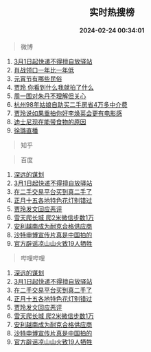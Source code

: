 <div align="center"><h2>实时热搜榜</h2><h4>2024-02-24 00:34:01</h4></div>

> 微博  

1. [3月1日起快递不得擅自放驿站](https://s.weibo.com/weibo?q=%233%E6%9C%881%E6%97%A5%E8%B5%B7%E5%BF%AB%E9%80%92%E4%B8%8D%E5%BE%97%E6%93%85%E8%87%AA%E6%94%BE%E9%A9%BF%E7%AB%99%23&t=31&band_rank=1&Refer=top)<br />
2. [肖战领口一年比一年低](https://s.weibo.com/weibo?q=%23%E8%82%96%E6%88%98%E9%A2%86%E5%8F%A3%E4%B8%80%E5%B9%B4%E6%AF%94%E4%B8%80%E5%B9%B4%E4%BD%8E%23&t=31&band_rank=2&Refer=top)<br />
3. [元宵节有哪些民俗](https://s.weibo.com/weibo?q=%23%E5%85%83%E5%AE%B5%E8%8A%82%E6%9C%89%E5%93%AA%E4%BA%9B%E6%B0%91%E4%BF%97%23&t=31&band_rank=3&Refer=top)<br />
4. [贾玲 你看到什么我就拍了什么](https://s.weibo.com/weibo?q=%E8%B4%BE%E7%8E%B2%20%E4%BD%A0%E7%9C%8B%E5%88%B0%E4%BB%80%E4%B9%88%E6%88%91%E5%B0%B1%E6%8B%8D%E4%BA%86%E4%BB%80%E4%B9%88&t=31&band_rank=4&Refer=top)<br />
5. [周一围对朱丹不理解但关心](https://s.weibo.com/weibo?q=%23%E5%91%A8%E4%B8%80%E5%9B%B4%E5%AF%B9%E6%9C%B1%E4%B8%B9%E4%B8%8D%E7%90%86%E8%A7%A3%E4%BD%86%E5%85%B3%E5%BF%83%23&t=31&band_rank=5&Refer=top)<br />
6. [杭州98年姑娘自助买二手房省4万多中介费](https://s.weibo.com/weibo?q=%23%E6%9D%AD%E5%B7%9E98%E5%B9%B4%E5%A7%91%E5%A8%98%E8%87%AA%E5%8A%A9%E4%B9%B0%E4%BA%8C%E6%89%8B%E6%88%BF%E7%9C%814%E4%B8%87%E5%A4%9A%E4%B8%AD%E4%BB%8B%E8%B4%B9%23&t=31&band_rank=6&Refer=top)<br />
7. [贾玲说如果重拍你好李焕英会更有电影感](https://s.weibo.com/weibo?q=%23%E8%B4%BE%E7%8E%B2%E8%AF%B4%E5%A6%82%E6%9E%9C%E9%87%8D%E6%8B%8D%E4%BD%A0%E5%A5%BD%E6%9D%8E%E7%84%95%E8%8B%B1%E4%BC%9A%E6%9B%B4%E6%9C%89%E7%94%B5%E5%BD%B1%E6%84%9F%23&t=31&band_rank=7&Refer=top)<br />
8. [迪士尼现在能带食物的原因](https://s.weibo.com/weibo?q=%E8%BF%AA%E5%A3%AB%E5%B0%BC%E7%8E%B0%E5%9C%A8%E8%83%BD%E5%B8%A6%E9%A3%9F%E7%89%A9%E7%9A%84%E5%8E%9F%E5%9B%A0&t=31&band_rank=8&Refer=top)<br />
9. [徐璐直播](https://s.weibo.com/weibo?q=%E5%BE%90%E7%92%90%E7%9B%B4%E6%92%AD&t=31&band_rank=9&Refer=top)<br />

> 知乎  


> 百度  

1. [深远的谋划](https://www.baidu.com/s?wd=%E6%B7%B1%E8%BF%9C%E7%9A%84%E8%B0%8B%E5%88%92&sa=fyb_news&rsv_dl=fyb_news)<br />
2. [3月1日起快递不得擅自放驿站](https://www.baidu.com/s?wd=3%E6%9C%881%E6%97%A5%E8%B5%B7%E5%BF%AB%E9%80%92%E4%B8%8D%E5%BE%97%E6%93%85%E8%87%AA%E6%94%BE%E9%A9%BF%E7%AB%99&sa=fyb_news&rsv_dl=fyb_news)<br />
3. [在二手交易平台买到真二手了](https://www.baidu.com/s?wd=%E5%9C%A8%E4%BA%8C%E6%89%8B%E4%BA%A4%E6%98%93%E5%B9%B3%E5%8F%B0%E4%B9%B0%E5%88%B0%E7%9C%9F%E4%BA%8C%E6%89%8B%E4%BA%86&sa=fyb_news&rsv_dl=fyb_news)<br />
4. [正月十五各地特色花灯别错过](https://www.baidu.com/s?wd=%E6%AD%A3%E6%9C%88%E5%8D%81%E4%BA%94%E5%90%84%E5%9C%B0%E7%89%B9%E8%89%B2%E8%8A%B1%E7%81%AF%E5%88%AB%E9%94%99%E8%BF%87&sa=fyb_news&rsv_dl=fyb_news)<br />
5. [贾玲发文回应恶评](https://www.baidu.com/s?wd=%E8%B4%BE%E7%8E%B2%E5%8F%91%E6%96%87%E5%9B%9E%E5%BA%94%E6%81%B6%E8%AF%84&sa=fyb_news&rsv_dl=fyb_news)<br />
6. [雪天爬长城 爬2米微信步数1万](https://www.baidu.com/s?wd=%E9%9B%AA%E5%A4%A9%E7%88%AC%E9%95%BF%E5%9F%8E+%E7%88%AC2%E7%B1%B3%E5%BE%AE%E4%BF%A1%E6%AD%A5%E6%95%B01%E4%B8%87&sa=fyb_news&rsv_dl=fyb_news)<br />
7. [安利越南成为耐克合格供应商](https://www.baidu.com/s?wd=%E5%AE%89%E5%88%A9%E8%B6%8A%E5%8D%97%E6%88%90%E4%B8%BA%E8%80%90%E5%85%8B%E5%90%88%E6%A0%BC%E4%BE%9B%E5%BA%94%E5%95%86&sa=fyb_news&rsv_dl=fyb_news)<br />
8. [沙特申博宣传片真是中国拍的](https://www.baidu.com/s?wd=%E6%B2%99%E7%89%B9%E7%94%B3%E5%8D%9A%E5%AE%A3%E4%BC%A0%E7%89%87%E7%9C%9F%E6%98%AF%E4%B8%AD%E5%9B%BD%E6%8B%8D%E7%9A%84&sa=fyb_news&rsv_dl=fyb_news)<br />
9. [官方辟谣凉山山火致19人牺牲](https://www.baidu.com/s?wd=%E5%AE%98%E6%96%B9%E8%BE%9F%E8%B0%A3%E5%87%89%E5%B1%B1%E5%B1%B1%E7%81%AB%E8%87%B419%E4%BA%BA%E7%89%BA%E7%89%B2&sa=fyb_news&rsv_dl=fyb_news)<br />

> 哔哩哔哩  

1. [深远的谋划](https://www.baidu.com/s?wd=%E6%B7%B1%E8%BF%9C%E7%9A%84%E8%B0%8B%E5%88%92&sa=fyb_news&rsv_dl=fyb_news)<br />
2. [3月1日起快递不得擅自放驿站](https://www.baidu.com/s?wd=3%E6%9C%881%E6%97%A5%E8%B5%B7%E5%BF%AB%E9%80%92%E4%B8%8D%E5%BE%97%E6%93%85%E8%87%AA%E6%94%BE%E9%A9%BF%E7%AB%99&sa=fyb_news&rsv_dl=fyb_news)<br />
3. [在二手交易平台买到真二手了](https://www.baidu.com/s?wd=%E5%9C%A8%E4%BA%8C%E6%89%8B%E4%BA%A4%E6%98%93%E5%B9%B3%E5%8F%B0%E4%B9%B0%E5%88%B0%E7%9C%9F%E4%BA%8C%E6%89%8B%E4%BA%86&sa=fyb_news&rsv_dl=fyb_news)<br />
4. [正月十五各地特色花灯别错过](https://www.baidu.com/s?wd=%E6%AD%A3%E6%9C%88%E5%8D%81%E4%BA%94%E5%90%84%E5%9C%B0%E7%89%B9%E8%89%B2%E8%8A%B1%E7%81%AF%E5%88%AB%E9%94%99%E8%BF%87&sa=fyb_news&rsv_dl=fyb_news)<br />
5. [贾玲发文回应恶评](https://www.baidu.com/s?wd=%E8%B4%BE%E7%8E%B2%E5%8F%91%E6%96%87%E5%9B%9E%E5%BA%94%E6%81%B6%E8%AF%84&sa=fyb_news&rsv_dl=fyb_news)<br />
6. [雪天爬长城 爬2米微信步数1万](https://www.baidu.com/s?wd=%E9%9B%AA%E5%A4%A9%E7%88%AC%E9%95%BF%E5%9F%8E+%E7%88%AC2%E7%B1%B3%E5%BE%AE%E4%BF%A1%E6%AD%A5%E6%95%B01%E4%B8%87&sa=fyb_news&rsv_dl=fyb_news)<br />
7. [安利越南成为耐克合格供应商](https://www.baidu.com/s?wd=%E5%AE%89%E5%88%A9%E8%B6%8A%E5%8D%97%E6%88%90%E4%B8%BA%E8%80%90%E5%85%8B%E5%90%88%E6%A0%BC%E4%BE%9B%E5%BA%94%E5%95%86&sa=fyb_news&rsv_dl=fyb_news)<br />
8. [沙特申博宣传片真是中国拍的](https://www.baidu.com/s?wd=%E6%B2%99%E7%89%B9%E7%94%B3%E5%8D%9A%E5%AE%A3%E4%BC%A0%E7%89%87%E7%9C%9F%E6%98%AF%E4%B8%AD%E5%9B%BD%E6%8B%8D%E7%9A%84&sa=fyb_news&rsv_dl=fyb_news)<br />
9. [官方辟谣凉山山火致19人牺牲](https://www.baidu.com/s?wd=%E5%AE%98%E6%96%B9%E8%BE%9F%E8%B0%A3%E5%87%89%E5%B1%B1%E5%B1%B1%E7%81%AB%E8%87%B419%E4%BA%BA%E7%89%BA%E7%89%B2&sa=fyb_news&rsv_dl=fyb_news)<br />
